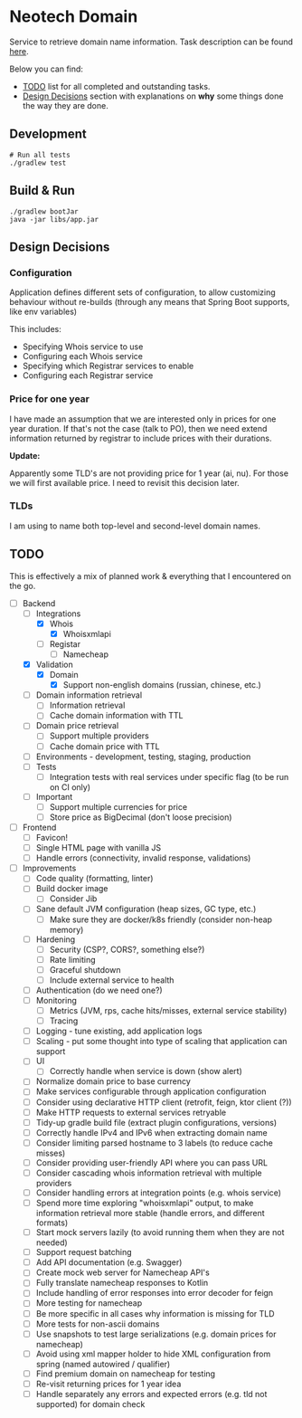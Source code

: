 # Neotech Domain

Service to retrieve domain name information.
Task description can be found [here](./TASK.md).

Below you can find:

* [TODO](#TODO) list for all completed and outstanding tasks.
* [Design Decisions](#design-decisions) section with explanations on **why** some things
  done the way they are done.

## Development

```
# Run all tests
./gradlew test
```

## Build & Run

```
./gradlew bootJar
java -jar libs/app.jar
```

## Design Decisions

### Configuration

Application defines different sets of configuration, to allow customizing
behaviour without re-builds (through any means that Spring Boot supports, like env variables)

This includes:

- Specifying Whois service to use
- Configuring each Whois service
- Specifying which Registrar services to enable
- Configuring each Registrar service

### Price for one year

I have made an assumption that we are interested only in prices for one year duration.
If that's not the case (talk to PO), then we need extend information returned by registrar to include
prices with their durations.

**Update:**

Apparently some TLD's are not providing price for 1 year (ai, nu). For those we will first available price.
I need to revisit this decision later.


### TLDs

I am using to name both top-level and second-level domain names.

## TODO

This is effectively a mix of planned work & everything that I encountered on the go.

* [ ] Backend
  * [ ] Integrations
    * [x] Whois
      * [x] Whoisxmlapi
    * [ ] Registar
      * [ ] Namecheap
  * [x] Validation
    * [x] Domain
      * [x] Support non-english domains (russian, chinese, etc.)
  * [ ] Domain information retrieval
    * [ ] Information retrieval
    * [ ] Cache domain information with TTL
  * [ ] Domain price retrieval
    * [ ] Support multiple providers
    * [ ] Cache domain price with TTL
  * [ ] Environments - development, testing, staging, production
  * [ ] Tests
    * [ ] Integration tests with real services under specific flag (to be run on CI only)
  * [ ] Important
    * [ ] Support multiple currencies for price
    * [ ] Store price as BigDecimal (don't loose precision)
* [ ] Frontend
  * [ ] Favicon!
  * [ ] Single HTML page with vanilla JS
  * [ ] Handle errors (connectivity, invalid response, validations)
* [ ] Improvements
  * [ ] Code quality (formatting, linter)
  * [ ] Build docker image
    * [ ] Consider Jib
  * [ ] Sane default JVM configuration (heap sizes, GC type, etc.)
    * [ ] Make sure they are docker/k8s friendly (consider non-heap memory)
  * [ ] Hardening
    * [ ] Security (CSP?, CORS?, something else?)
    * [ ] Rate limiting
    * [ ] Graceful shutdown
    * [ ] Include external service to health
  * [ ] Authentication (do we need one?)
  * [ ] Monitoring
    * [ ] Metrics (JVM, rps, cache hits/misses, external service stability)
    * [ ] Tracing
  * [ ] Logging - tune existing, add application logs
  * [ ] Scaling - put some thought into type of scaling that application can support
  * [ ] UI
    * [ ] Correctly handle when service is down (show alert)
  * [ ] Normalize domain price to base currency
  * [ ] Make services configurable through application configuration
  * [ ] Consider using declarative HTTP client (retrofit, feign, ktor client (?))
  * [ ] Make HTTP requests to external services retryable
  * [ ] Tidy-up gradle build file (extract plugin configurations, versions)
  * [ ] Correctly handle IPv4 and IPv6 when extracting domain name
  * [ ] Consider limiting parsed hostname to 3 labels (to reduce cache misses)
  * [ ] Consider providing user-friendly API where you can pass URL
  * [ ] Consider cascading whois information retrieval with multiple providers
  * [ ] Consider handling errors at integration points (e.g. whois service)
  * [ ] Spend more time exploring "whoisxmlapi" output, to make information retrieval more stable (handle errors, and different formats)
  * [ ] Start mock servers lazily (to avoid running them when they are not needed)
  * [ ] Support request batching
  * [ ] Add API documentation (e.g. Swagger)
  * [ ] Create mock web server for Namecheap API's
  * [ ] Fully translate namecheap responses to Kotlin
  * [ ] Include handling of error responses into error decoder for feign
  * [ ] More testing for namecheap
  * [ ] Be more specific in all cases why information is missing for TLD
  * [ ] More tests for non-ascii domains
  * [ ] Use snapshots to test large serializations (e.g. domain prices for namecheap)
  * [ ] Avoid using xml mapper holder to hide XML configuration from spring (named autowired / qualifier)
  * [ ] Find premium domain on namecheap for testing
  * [ ] Re-visit returning prices for 1 year idea
  * [ ] Handle separately any errors and expected errors (e.g. tld not supported) for domain check
